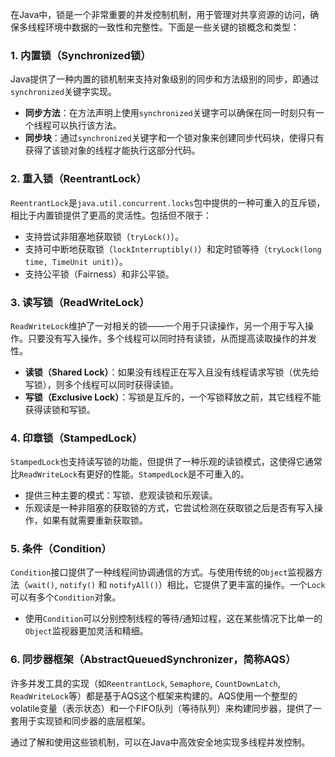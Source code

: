 



在Java中，锁是一个非常重要的并发控制机制，用于管理对共享资源的访问，确保多线程环境中数据的一致性和完整性。下面是一些关键的锁概念和类型：

### 1. 内置锁（Synchronized锁）

Java提供了一种内置的锁机制来支持对象级别的同步和方法级别的同步，即通过`synchronized`关键字实现。

- **同步方法**：在方法声明上使用`synchronized`关键字可以确保在同一时刻只有一个线程可以执行该方法。
- **同步块**：通过`synchronized`关键字和一个锁对象来创建同步代码块，使得只有获得了该锁对象的线程才能执行这部分代码。

### 2. 重入锁（ReentrantLock）

`ReentrantLock`是`java.util.concurrent.locks`包中提供的一种可重入的互斥锁，相比于内置锁提供了更高的灵活性。包括但不限于：

- 支持尝试非阻塞地获取锁（`tryLock()`）。
- 支持可中断地获取锁（`lockInterruptibly()`）和定时锁等待（`tryLock(long time, TimeUnit unit)`）。
- 支持公平锁（Fairness）和非公平锁。

### 3. 读写锁（ReadWriteLock）

`ReadWriteLock`维护了一对相关的锁——一个用于只读操作，另一个用于写入操作。只要没有写入操作，多个线程可以同时持有读锁，从而提高读取操作的并发性。

- **读锁（Shared Lock）**：如果没有线程正在写入且没有线程请求写锁（优先给写锁），则多个线程可以同时获得读锁。
- **写锁（Exclusive Lock）**：写锁是互斥的，一个写锁释放之前，其它线程不能获得读锁和写锁。

### 4. 印章锁（StampedLock）

`StampedLock`也支持读写锁的功能，但提供了一种乐观的读锁模式，这使得它通常比`ReadWriteLock`有更好的性能。`StampedLock`是不可重入的。

- 提供三种主要的模式：写锁、悲观读锁和乐观读。
- 乐观读是一种非阻塞的获取锁的方式，它尝试检测在获取锁之后是否有写入操作，如果有就需要重新获取锁。

### 5. 条件（Condition）

`Condition`接口提供了一种线程间协调通信的方式。与使用传统的`Object`监视器方法（`wait()`, `notify()` 和 `notifyAll()`）相比，它提供了更丰富的操作。一个`Lock`可以有多个`Condition`对象。

- 使用`Condition`可以分别控制线程的等待/通知过程，这在某些情况下比单一的`Object`监视器更加灵活和精细。

### 6. 同步器框架（AbstractQueuedSynchronizer，简称AQS）

许多并发工具的实现（如`ReentrantLock`, `Semaphore`, `CountDownLatch`, `ReadWriteLock`等）都是基于AQS这个框架来构建的。AQS使用一个整型的volatile变量（表示状态）和一个FIFO队列（等待队列）来构建同步器，提供了一套用于实现锁和同步器的底层框架。

通过了解和使用这些锁机制，可以在Java中高效安全地实现多线程并发控制。